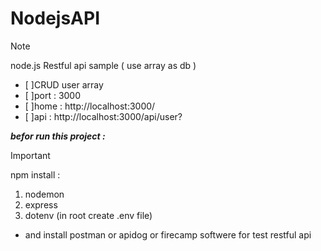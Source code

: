 # NodejsAPI

> [!NOTE]
 node.js Restful api sample  ( use array as db ) 
- [ ]CRUD user array 
- [ ]port : 3000 
- [ ]home :  http://localhost:3000/
- [ ]api :  http://localhost:3000/api/user?

***befor run this project :***

> [!IMPORTANT]
npm install :
1. nodemon
1. express
1. dotenv (in root create .env file)

        
* and install postman or apidog or firecamp softwere for test restful api 

